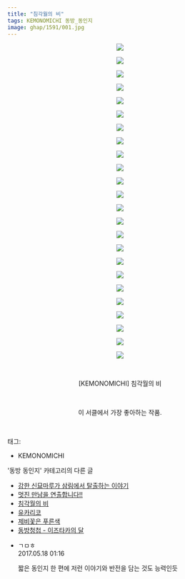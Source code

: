 ```yaml
---
title: "침각월의 비"
tags: KEMONOMICHI 동방_동인지
image: ghap/1591/001.jpg
---
```

<div class="article">
<p style="text-align: center; clear: none; float: none;"><img src="{{ site.nasurl }}/ghap/1591/001.jpg"/></p>
<p style="text-align: center; clear: none; float: none;"><img src="{{ site.nasurl }}/ghap/1591/002.jpg"/></p>
<p style="text-align: center; clear: none; float: none;"><img src="{{ site.nasurl }}/ghap/1591/003.jpg"/></p>
<p style="text-align: center; clear: none; float: none;"><img src="{{ site.nasurl }}/ghap/1591/004.jpg"/></p>
<p style="text-align: center; clear: none; float: none;"><img src="{{ site.nasurl }}/ghap/1591/005.jpg"/></p>
<p style="text-align: center; clear: none; float: none;"><img src="{{ site.nasurl }}/ghap/1591/006.jpg"/></p>
<p style="text-align: center; clear: none; float: none;"><img src="{{ site.nasurl }}/ghap/1591/007.jpg"/></p>
<p style="text-align: center; clear: none; float: none;"><img src="{{ site.nasurl }}/ghap/1591/008.jpg"/></p>
<p style="text-align: center; clear: none; float: none;"><img src="{{ site.nasurl }}/ghap/1591/009.jpg"/></p>
<p style="text-align: center; clear: none; float: none;"><img src="{{ site.nasurl }}/ghap/1591/010.jpg"/></p>
<p style="text-align: center; clear: none; float: none;"><img src="{{ site.nasurl }}/ghap/1591/011.jpg"/></p>
<p style="text-align: center; clear: none; float: none;"><img src="{{ site.nasurl }}/ghap/1591/012.jpg"/></p>
<p style="text-align: center; clear: none; float: none;"><img src="{{ site.nasurl }}/ghap/1591/013.jpg"/></p>
<p style="text-align: center; clear: none; float: none;"><img src="{{ site.nasurl }}/ghap/1591/014.jpg"/></p>
<p style="text-align: center; clear: none; float: none;"><img src="{{ site.nasurl }}/ghap/1591/015.jpg"/></p>
<p style="text-align: center; clear: none; float: none;"><img src="{{ site.nasurl }}/ghap/1591/016.jpg"/></p>
<p style="text-align: center; clear: none; float: none;"><img src="{{ site.nasurl }}/ghap/1591/017.jpg"/></p>
<p style="text-align: center; clear: none; float: none;"><img src="{{ site.nasurl }}/ghap/1591/018.jpg"/></p>
<p style="text-align: center; clear: none; float: none;"><img src="{{ site.nasurl }}/ghap/1591/019.jpg"/></p>
<p style="text-align: center; clear: none; float: none;"><img src="{{ site.nasurl }}/ghap/1591/020.jpg"/></p>
<p style="text-align: center; clear: none; float: none;"><img src="{{ site.nasurl }}/ghap/1591/021.jpg"/></p>
<p style="text-align: center; clear: none; float: none;"><img src="{{ site.nasurl }}/ghap/1591/022.jpg"/></p>
<p style="text-align: center; clear: none; float: none;"><img src="{{ site.nasurl }}/ghap/1591/023.jpg"/></p>
<p style="text-align: center; clear: none; float: none;"><img src="{{ site.nasurl }}/ghap/1591/024.jpg"/></p>
<p style="text-align: center; clear: none; float: none;"><br/></p>
<p style="text-align: center; clear: none; float: none;">[KEMONOMICHI] 침각월의 비</p>
<p style="text-align: center; clear: none; float: none;"><br/></p>
<p style="text-align: center; clear: none; float: none;">이 서클에서 가장 좋아하는 작품.</p>
<p><br/></p>
</div><div class="tagTrail">
<p>태그: </p>
<ul>
<li>KEMONOMICHI</li>
</ul>
</div><div class="another">
<p>'동방 동인지' 카테고리의 다른 글</p>
<ul>
<li><a href="/2016-08-15-ghap_1593">강한 신묘마루가 삼림에서 탈출하는 이야기</a></li>
<li><a href="/2016-08-15-ghap_1592">멋진 만남을 연출합니다!!</a></li>
<li><a href="/2016-08-15-ghap_1591">침각월의 비</a></li>
<li><a href="/2016-08-15-ghap_1590">유카리코</a></li>
<li><a href="/2016-08-15-ghap_1588">제비꽃은 푸른색</a></li>
<li><a href="/2016-08-15-ghap_1586">동방청첩 - 이즈타카의 달</a></li>
</ul>
</div><div class="cb_module cb_fluid">
<div class="cb_wrt cb_profile">
<div class="comment">
<ul>
<li class="cb_thumb_off" id="comment14991791">
<div class="cb_comment_area">
<div class="cb_info_area">
<div class="cb_section">
<span class="cb_nick_name">ㄱㅁㅎ</span>
</div>
<div class="cb_section">
<span class="cb_date">2017.05.18 01:16 </span>
</div>
</div>
<div class="cb_dsc_comment">
<p class="cb_dsc">
											짧은 동인지 한 편에 저런 이야기와 반전을 담는 것도 능력인듯
										</p>
</div>
</div></li>
</ul>
</div>
</div><!-- commentList close -->
</div>